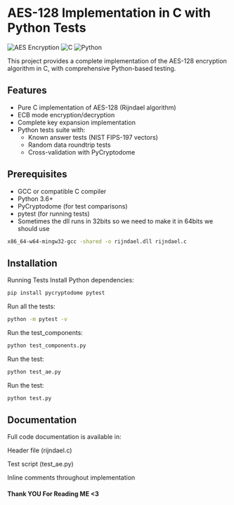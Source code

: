 # AES-128 Implementation in C with Python Tests

![AES Encryption](https://img.shields.io/badge/Algorithm-AES-2ea44f) ![C](https://img.shields.io/badge/Language-C-blue) ![Python](https://img.shields.io/badge/Test%20Suite-Python-yellow)

This project provides a complete implementation of the AES-128 encryption algorithm in C, with comprehensive Python-based testing.

## Features

- Pure C implementation of AES-128 (Rijndael algorithm)
- ECB mode encryption/decryption
- Complete key expansion implementation
- Python tests suite with:
  - Known answer tests (NIST FIPS-197 vectors)
  - Random data roundtrip tests
  - Cross-validation with PyCryptodome


## Prerequisites

- GCC or compatible C compiler
- Python 3.6+
- PyCryptodome (for test comparisons)
- pytest (for running tests)
- Sometimes the dll runs in 32bits so we need to make it in 64bits we should use 

```bash
x86_64-w64-mingw32-gcc -shared -o rijndael.dll rijndael.c
```

## Installation


Running Tests
Install Python dependencies:

```bash
pip install pycryptodome pytest
```
Run all the tests:

```bash
python -m pytest -v
```
Run the test_components:

```bash
python test_components.py 
```

Run the test:

```bash
python test_ae.py    
```
Run the test:

```bash
python test.py    
```
## Documentation

Full code documentation is available in:

Header file (rijndael.c)

Test script (test_ae.py)

Inline comments throughout implementation

#### Thank YOU For Reading ME <3